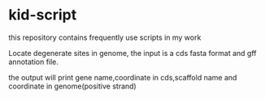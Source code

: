 # kid-script
this repository contains frequently  use scripts in my work 

Locate degenerate sites in genome, the input is a cds fasta format and gff annotation file.

the output will print gene name,coordinate in cds,scaffold name and coordinate in genome(positive strand)

